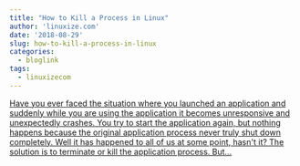 ```yaml
---
title: "How to Kill a Process in Linux"
author: 'linuxize.com'
date: '2018-08-29'
slug: how-to-kill-a-process-in-linux
categories:
  - bloglink
tags:
  - linuxizecom
---
```


[Have you ever faced the situation where you launched an application and suddenly while you are using the application it becomes unresponsive and unexpectedly crashes. You try to start the application again, but nothing happens because the original application process never truly shut down completely. Well it has happened to all of us at some point, hasn't it? The solution is to terminate or kill the application process. But...<click to read more>](https://linuxize.com/post/how-to-kill-a-process-in-linux/)

